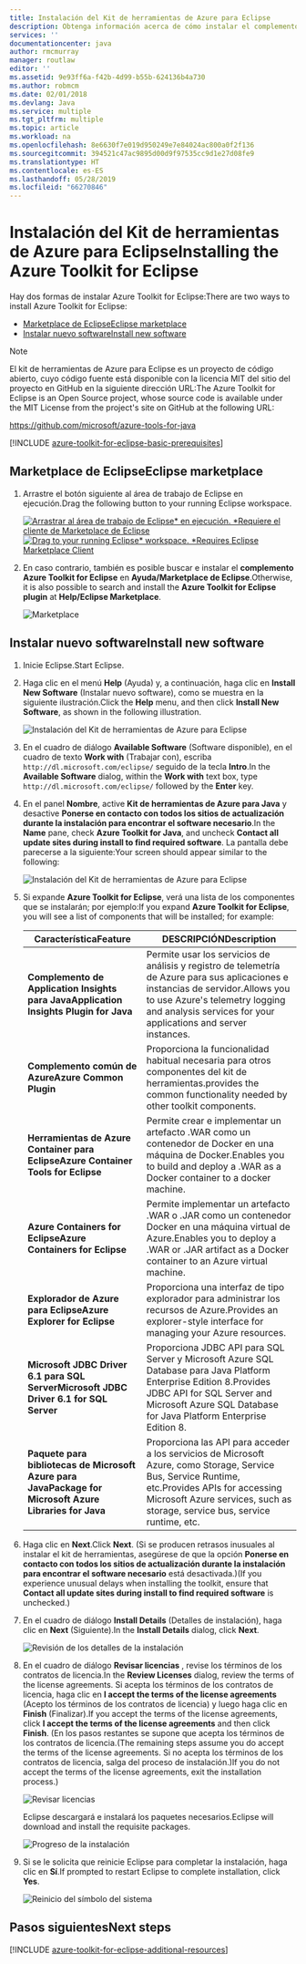 ```yaml
---
title: Instalación del Kit de herramientas de Azure para Eclipse
description: Obtenga información acerca de cómo instalar el complemento del kit de herramientas de Azure para Eclipse para crear e implementar aplicaciones en la nube en Azure.
services: ''
documentationcenter: java
author: rmcmurray
manager: routlaw
editor: ''
ms.assetid: 9e93ff6a-f42b-4d99-b55b-624136b4a730
ms.author: robmcm
ms.date: 02/01/2018
ms.devlang: Java
ms.service: multiple
ms.tgt_pltfrm: multiple
ms.topic: article
ms.workload: na
ms.openlocfilehash: 8e6630f7e019d950249e7e84024ac800a0f2f136
ms.sourcegitcommit: 394521c47ac9895d00d9f97535cc9d1e27d08fe9
ms.translationtype: HT
ms.contentlocale: es-ES
ms.lasthandoff: 05/28/2019
ms.locfileid: "66270846"
---
```

# <a name="installing-the-azure-toolkit-for-eclipse"></a><span data-ttu-id="ea81e-103">Instalación del Kit de herramientas de Azure para Eclipse</span><span class="sxs-lookup"><span data-stu-id="ea81e-103">Installing the Azure Toolkit for Eclipse</span></span>

<span data-ttu-id="ea81e-104">Hay dos formas de instalar Azure Toolkit for Eclipse:</span><span class="sxs-lookup"><span data-stu-id="ea81e-104">There are two ways to install Azure Toolkit for Eclipse:</span></span>

  - [<span data-ttu-id="ea81e-105">Marketplace de Eclipse</span><span class="sxs-lookup"><span data-stu-id="ea81e-105">Eclipse marketplace</span></span>](#eclipse-marketplace)
  - [<span data-ttu-id="ea81e-106">Instalar nuevo software</span><span class="sxs-lookup"><span data-stu-id="ea81e-106">Install new software</span></span>](#install-new-software)

> [!NOTE] 
> 
> <span data-ttu-id="ea81e-107">El kit de herramientas de Azure para Eclipse es un proyecto de código abierto, cuyo código fuente está disponible con la licencia MIT del sitio del proyecto en GitHub en la siguiente dirección URL:</span><span class="sxs-lookup"><span data-stu-id="ea81e-107">The Azure Toolkit for Eclipse is an Open Source project, whose source code is available under the MIT License from the project's site on GitHub at the following URL:</span></span> 
> 
> <https://github.com/microsoft/azure-tools-for-java> 
> 

[!INCLUDE [azure-toolkit-for-eclipse-basic-prerequisites](../includes/azure-toolkit-for-eclipse-basic-prerequisites.md)]

## <a name="eclipse-marketplace"></a><span data-ttu-id="ea81e-108">Marketplace de Eclipse</span><span class="sxs-lookup"><span data-stu-id="ea81e-108">Eclipse marketplace</span></span>

1. <span data-ttu-id="ea81e-109">Arrastre el botón siguiente al área de trabajo de Eclipse en ejecución.</span><span class="sxs-lookup"><span data-stu-id="ea81e-109">Drag the following button to your running Eclipse workspace.</span></span>

    <span data-ttu-id="ea81e-110">[![Arrastrar al área de trabajo de Eclipse* en ejecución. *Requiere el cliente de Marketplace de Eclipse](https://marketplace.eclipse.org/sites/all/themes/solstice/public/images/marketplace/btn-install.png)](http://marketplace.eclipse.org/marketplace-client-intro?mpc_install=1919278 "Arrastrar al área de trabajo de Eclipse* en ejecución. *Requiere el cliente de Marketplace de Eclipse")</span><span class="sxs-lookup"><span data-stu-id="ea81e-110">[![Drag to your running Eclipse* workspace. *Requires Eclipse Marketplace Client](https://marketplace.eclipse.org/sites/all/themes/solstice/public/images/marketplace/btn-install.png)](http://marketplace.eclipse.org/marketplace-client-intro?mpc_install=1919278 "Drag to your running Eclipse* workspace. *Requires Eclipse Marketplace Client")</span></span>

2. <span data-ttu-id="ea81e-111">En caso contrario, también es posible buscar e instalar el **complemento Azure Toolkit for Eclipse** en **Ayuda/Marketplace de Eclipse**.</span><span class="sxs-lookup"><span data-stu-id="ea81e-111">Otherwise, it is also possible to search and install the **Azure Toolkit for Eclipse plugin** at **Help/Eclipse Marketplace**.</span></span>

    ![Marketplace](./media/azure-toolkit-for-eclipse-installation/marketplace.png)

## <a name="install-new-software"></a><span data-ttu-id="ea81e-113">Instalar nuevo software</span><span class="sxs-lookup"><span data-stu-id="ea81e-113">Install new software</span></span>

1. <span data-ttu-id="ea81e-114">Inicie Eclipse.</span><span class="sxs-lookup"><span data-stu-id="ea81e-114">Start Eclipse.</span></span>

1. <span data-ttu-id="ea81e-115">Haga clic en el menú **Help** (Ayuda) y, a continuación, haga clic en **Install New Software** (Instalar nuevo software), como se muestra en la siguiente ilustración.</span><span class="sxs-lookup"><span data-stu-id="ea81e-115">Click the **Help** menu, and then click **Install New Software**, as shown in the following illustration.</span></span>

   ![Instalación del Kit de herramientas de Azure para Eclipse][01]

1. <span data-ttu-id="ea81e-117">En el cuadro de diálogo **Available Software** (Software disponible), en el cuadro de texto **Work with** (Trabajar con), escriba `http://dl.microsoft.com/eclipse/` seguido de la tecla **Intro**.</span><span class="sxs-lookup"><span data-stu-id="ea81e-117">In the **Available Software** dialog, within the **Work with** text box, type `http://dl.microsoft.com/eclipse/` followed by the **Enter** key.</span></span>

1. <span data-ttu-id="ea81e-118">En el panel **Nombre**, active **Kit de herramientas de Azure para Java** y desactive **Ponerse en contacto con todos los sitios de actualización durante la instalación para encontrar el software necesario**.</span><span class="sxs-lookup"><span data-stu-id="ea81e-118">In the **Name** pane, check **Azure Toolkit for Java**, and uncheck **Contact all update sites during install to find required software**.</span></span> <span data-ttu-id="ea81e-119">La pantalla debe parecerse a la siguiente:</span><span class="sxs-lookup"><span data-stu-id="ea81e-119">Your screen should appear similar to the following:</span></span>

   ![Instalación del Kit de herramientas de Azure para Eclipse][02]

1. <span data-ttu-id="ea81e-121">Si expande **Azure Toolkit for Eclipse**, verá una lista de los componentes que se instalarán; por ejemplo:</span><span class="sxs-lookup"><span data-stu-id="ea81e-121">If you expand **Azure Toolkit for Eclipse**, you will see a list of components that will be installed; for example:</span></span>

   | <span data-ttu-id="ea81e-122">Característica</span><span class="sxs-lookup"><span data-stu-id="ea81e-122">Feature</span></span> | <span data-ttu-id="ea81e-123">DESCRIPCIÓN</span><span class="sxs-lookup"><span data-stu-id="ea81e-123">Description</span></span> | 
   |---|---| 
   | <span data-ttu-id="ea81e-124">**Complemento de Application Insights para Java**</span><span class="sxs-lookup"><span data-stu-id="ea81e-124">**Application Insights Plugin for Java**</span></span> | <span data-ttu-id="ea81e-125">Permite usar los servicios de análisis y registro de telemetría de Azure para sus aplicaciones e instancias de servidor.</span><span class="sxs-lookup"><span data-stu-id="ea81e-125">Allows you to use Azure's telemetry logging and analysis services for your applications and server instances.</span></span> | 
   | <span data-ttu-id="ea81e-126">**Complemento común de Azure**</span><span class="sxs-lookup"><span data-stu-id="ea81e-126">**Azure Common Plugin**</span></span> | <span data-ttu-id="ea81e-127">Proporciona la funcionalidad habitual necesaria para otros componentes del kit de herramientas.</span><span class="sxs-lookup"><span data-stu-id="ea81e-127">provides the common functionality needed by other toolkit components.</span></span> | 
   | <span data-ttu-id="ea81e-128">**Herramientas de Azure Container para Eclipse**</span><span class="sxs-lookup"><span data-stu-id="ea81e-128">**Azure Container Tools for Eclipse**</span></span> | <span data-ttu-id="ea81e-129">Permite crear e implementar un artefacto .WAR como un contenedor de Docker en una máquina de Docker.</span><span class="sxs-lookup"><span data-stu-id="ea81e-129">Enables you to build and deploy a .WAR as a Docker container to a docker machine.</span></span> | 
   | <span data-ttu-id="ea81e-130">**Azure Containers for Eclipse**</span><span class="sxs-lookup"><span data-stu-id="ea81e-130">**Azure Containers for Eclipse**</span></span> | <span data-ttu-id="ea81e-131">Permite implementar un artefacto .WAR o .JAR como un contenedor Docker en una máquina virtual de Azure.</span><span class="sxs-lookup"><span data-stu-id="ea81e-131">Enables you to deploy a .WAR or .JAR artifact as a Docker container to an Azure virtual machine.</span></span> | 
   | <span data-ttu-id="ea81e-132">**Explorador de Azure para Eclipse**</span><span class="sxs-lookup"><span data-stu-id="ea81e-132">**Azure Explorer for Eclipse**</span></span> | <span data-ttu-id="ea81e-133">Proporciona una interfaz de tipo explorador para administrar los recursos de Azure.</span><span class="sxs-lookup"><span data-stu-id="ea81e-133">Provides an explorer-style interface for managing your Azure resources.</span></span> | 
   | <span data-ttu-id="ea81e-134">**Microsoft JDBC Driver 6.1 para SQL Server**</span><span class="sxs-lookup"><span data-stu-id="ea81e-134">**Microsoft JDBC Driver 6.1 for SQL Server**</span></span> | <span data-ttu-id="ea81e-135">Proporciona JDBC API para SQL Server y Microsoft Azure SQL Database para Java Platform Enterprise Edition 8.</span><span class="sxs-lookup"><span data-stu-id="ea81e-135">Provides JDBC API for SQL Server and Microsoft Azure SQL Database for Java Platform Enterprise Edition 8.</span></span> | 
   | <span data-ttu-id="ea81e-136">**Paquete para bibliotecas de Microsoft Azure para Java**</span><span class="sxs-lookup"><span data-stu-id="ea81e-136">**Package for Microsoft Azure Libraries for Java**</span></span> | <span data-ttu-id="ea81e-137">Proporciona las API para acceder a los servicios de Microsoft Azure, como Storage, Service Bus, Service Runtime, etc.</span><span class="sxs-lookup"><span data-stu-id="ea81e-137">Provides APIs for accessing Microsoft Azure services, such as storage, service bus, service runtime, etc.</span></span> | 

1. <span data-ttu-id="ea81e-138">Haga clic en **Next**.</span><span class="sxs-lookup"><span data-stu-id="ea81e-138">Click **Next**.</span></span> <span data-ttu-id="ea81e-139">(Si se producen retrasos inusuales al instalar el kit de herramientas, asegúrese de que la opción **Ponerse en contacto con todos los sitios de actualización durante la instalación para encontrar el software necesario** está desactivada.)</span><span class="sxs-lookup"><span data-stu-id="ea81e-139">(If you experience unusual delays when installing the toolkit, ensure that **Contact all update sites during install to find required software** is unchecked.)</span></span>

1. <span data-ttu-id="ea81e-140">En el cuadro de diálogo **Install Details** (Detalles de instalación), haga clic en **Next** (Siguiente).</span><span class="sxs-lookup"><span data-stu-id="ea81e-140">In the **Install Details** dialog, click **Next**.</span></span>

   ![Revisión de los detalles de la instalación][03]

1. <span data-ttu-id="ea81e-142">En el cuadro de diálogo **Revisar licencias** , revise los términos de los contratos de licencia.</span><span class="sxs-lookup"><span data-stu-id="ea81e-142">In the **Review Licenses** dialog, review the terms of the license agreements.</span></span> <span data-ttu-id="ea81e-143">Si acepta los términos de los contratos de licencia, haga clic en **I accept the terms of the license agreements** (Acepto los términos de los contratos de licencia) y luego haga clic en **Finish** (Finalizar).</span><span class="sxs-lookup"><span data-stu-id="ea81e-143">If you accept the terms of the license agreements, click **I accept the terms of the license agreements** and then click **Finish**.</span></span> <span data-ttu-id="ea81e-144">(En los pasos restantes se supone que acepta los términos de los contratos de licencia.</span><span class="sxs-lookup"><span data-stu-id="ea81e-144">(The remaining steps assume you do accept the terms of the license agreements.</span></span> <span data-ttu-id="ea81e-145">Si no acepta los términos de los contratos de licencia, salga del proceso de instalación.)</span><span class="sxs-lookup"><span data-stu-id="ea81e-145">If you do not accept the terms of the license agreements, exit the installation process.)</span></span>

   ![Revisar licencias][04]

   <span data-ttu-id="ea81e-147">Eclipse descargará e instalará los paquetes necesarios.</span><span class="sxs-lookup"><span data-stu-id="ea81e-147">Eclipse will download and install the requisite packages.</span></span>

   ![Progreso de la instalación][05]

1. <span data-ttu-id="ea81e-149">Si se le solicita que reinicie Eclipse para completar la instalación, haga clic en **Sí**.</span><span class="sxs-lookup"><span data-stu-id="ea81e-149">If prompted to restart Eclipse to complete installation, click **Yes**.</span></span>

   ![Reinicio del símbolo del sistema][06]

## <a name="next-steps"></a><span data-ttu-id="ea81e-151">Pasos siguientes</span><span class="sxs-lookup"><span data-stu-id="ea81e-151">Next steps</span></span>

[!INCLUDE [azure-toolkit-for-eclipse-additional-resources](../includes/azure-toolkit-for-eclipse-additional-resources.md)]

<!-- URL List -->

<!-- Legacy MSDN URL = https://msdn.microsoft.com/library/azure/hh690946.aspx -->

<!-- IMG List -->
[01]: media/azure-toolkit-for-eclipse-installation/eclipse-installation-01.png
[02]: media/azure-toolkit-for-eclipse-installation/eclipse-installation-02.png
[03]: media/azure-toolkit-for-eclipse-installation/eclipse-installation-03.png
[04]: media/azure-toolkit-for-eclipse-installation/eclipse-installation-04.png
[05]: media/azure-toolkit-for-eclipse-installation/eclipse-installation-05.png
[06]: media/azure-toolkit-for-eclipse-installation/eclipse-installation-06.png
